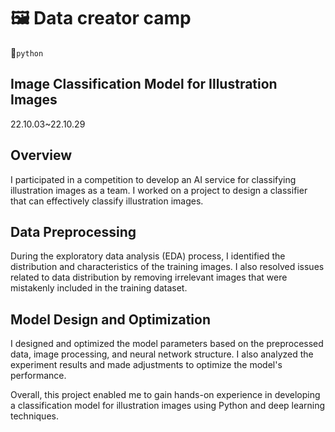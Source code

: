 # 🖼️ Data creator camp
🐍`python` 
## Image Classification Model for Illustration Images
22.10.03~22.10.29	

## Overview
I participated in a competition to develop an AI service for classifying illustration images as a team. I worked on a project to design a classifier that can effectively classify illustration images.

## Data Preprocessing
During the exploratory data analysis (EDA) process, I identified the distribution and characteristics of the training images. I also resolved issues related to data distribution by removing irrelevant images that were mistakenly included in the training dataset.

## Model Design and Optimization
I designed and optimized the model parameters based on the preprocessed data, image processing, and neural network structure. I also analyzed the experiment results and made adjustments to optimize the model's performance.

Overall, this project enabled me to gain hands-on experience in developing a classification model for illustration images using Python and deep learning techniques.
